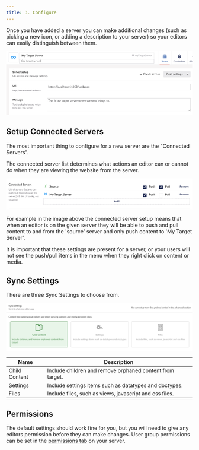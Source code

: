 ```yaml
---
title: 3. Configure
---
```


Once you have added a server you can make additional changes (such as picking a new icon, or adding a description to your server) so your editors can easily distinguish between them.

![Configure server](configure.png)


## Setup Connected Servers
The most important thing to configure for a new server are the "Connected Servers".

The connected server list determines what actions an editor can or cannot do when they are viewing the website from the server. 

![Connected server setup](connectedservers.png)

For example in the image above the connected server setup means that when an editor is on the given server they will be able to push and pull content to and from the 'source' server and only push content to 'My Target Server'. 

It is important that these settings are present for a server, or your users will not see the push/pull items in the menu when they right click on content or media. 

## Sync Settings

There are three Sync Settings to choose from. 

![Sync settings page](syncsettings.png)

| Name | Description |
| - | - |
Child Content | Include children and remove orphaned content from target.
Settings | Include settings items such as datatypes and doctypes.
Files | Include files, such as views, javascript and css files.

## Permissions

The default settings should work fine for you, but you will need to give any editors permission before they can make changes. User group permissions can be set in the [permissions tab](../publishConfig/permissions) on your server. 